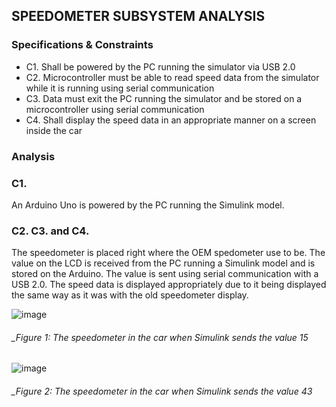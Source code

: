 SPEEDOMETER SUBSYSTEM ANALYSIS
--------------------

### Specifications & Constraints
- C1. Shall be powered by the PC running the simulator via USB 2.0
-	C2. Microcontroller must be able to read speed data from the simulator while it is running using serial communication
-	C3. Data must exit the PC running the simulator and be stored on a microcontroller using serial communication
-	C4. Shall display the speed data in an appropriate manner on a screen inside the car

### Analysis

### C1. 
An Arduino Uno is powered by the PC running the Simulink model.

### C2. C3. and C4.

The speedometer is placed right where the OEM spedometer use to be. The value on the LCD is received from the PC running a Simulink model and is stored on the Arduino. The value is sent using serial communication with a USB 2.0. The speed data is displayed appropriately due to it being displayed the same way as it was with the old speedometer display.

![image](https://user-images.githubusercontent.com/117474540/228675279-730bf9e5-0c76-493c-bffe-530309cae70f.png)

###### _Figure 1: The speedometer in the car when Simulink sends the value 15

![image](https://user-images.githubusercontent.com/117474540/228675508-213b1afc-ac1e-494f-9b06-23ecefce4c38.png)

###### _Figure 2: The speedometer in the car when Simulink sends the value 43

